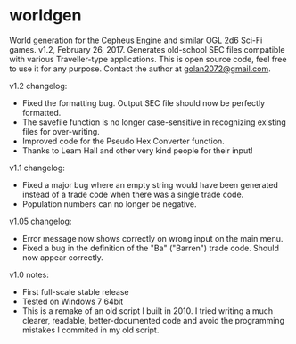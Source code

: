# worldgen
World generation for the Cepheus Engine and similar OGL 2d6 Sci-Fi games.
v1.2, February 26, 2017.
Generates old-school SEC files compatible with various Traveller-type applications.
This is open source code, feel free to use it for any purpose.
Contact the author at golan2072@gmail.com.

v1.2 changelog:
- Fixed the formatting bug. Output SEC file should now be perfectly formatted.
- The savefile function is no longer case-sensitive in recognizing existing files for over-writing.
- Improved code for the Pseudo Hex Converter function.
- Thanks to Leam Hall and other very kind people for their input!

v1.1 changelog:
- Fixed a major bug where an empty string would have been generated instead of a trade code when there was a single trade code.
- Population numbers can no longer be negative.

v1.05 changelog:
- Error message now shows correctly on wrong input on the main menu.
- Fixed a bug in the definition of the "Ba" ("Barren") trade code. Should now appear correctly.

v1.0 notes:
- First full-scale stable release
- Tested on Windows 7 64bit
- This is a remake of an old script I built in 2010. I tried writing a much clearer, readable, better-documented code and avoid the programming mistakes I commited in my old script.
